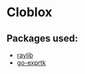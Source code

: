 # Cloblox

## Packages used:
- [raylib](https://github.com/gen2brain/raylib-go)
- [go-exprtk](https://github.com/Pramod-Devireddy/go-exprtk)
